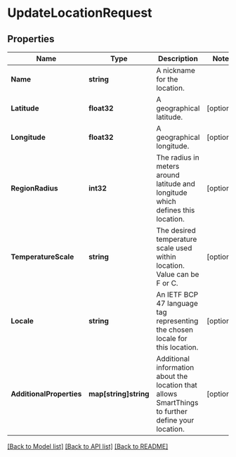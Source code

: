 # UpdateLocationRequest

## Properties

Name | Type | Description | Notes
------------ | ------------- | ------------- | -------------
**Name** | **string** | A nickname for the location. | 
**Latitude** | **float32** | A geographical latitude. | [optional] 
**Longitude** | **float32** | A geographical longitude. | [optional] 
**RegionRadius** | **int32** | The radius in meters around latitude and longitude which defines this location. | [optional] 
**TemperatureScale** | **string** | The desired temperature scale used within location. Value can be F or C. | [optional] 
**Locale** | **string** | An IETF BCP 47 language tag representing the chosen locale for this location. | [optional] 
**AdditionalProperties** | **map[string]string** | Additional information about the location that allows SmartThings to further define your location. | [optional] 

[[Back to Model list]](../README.md#documentation-for-models) [[Back to API list]](../README.md#documentation-for-api-endpoints) [[Back to README]](../README.md)



